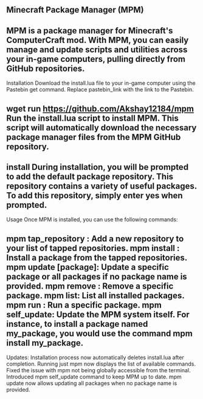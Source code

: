Minecraft Package Manager (MPM)
---
MPM is a package manager for Minecraft's ComputerCraft mod. With MPM, you can easily manage and update scripts and utilities across your in-game computers, pulling directly from GitHub repositories.
---
Installation
Download the install.lua file to your in-game computer using the Pastebin get command. Replace pastebin_link with the link to the Pastebin.

wget run https://github.com/Akshay12184/mpm
Run the install.lua script to install MPM. This script will automatically download the necessary package manager files from the MPM GitHub repository.
---
install
During installation, you will be prompted to add the default package repository. This repository contains a variety of useful packages. To add this repository, simply enter yes when prompted.
---
Usage
Once MPM is installed, you can use the following commands:

mpm tap_repository <repository url>: Add a new repository to your list of tapped repositories.
mpm install <package>: Install a package from the tapped repositories.
mpm update [package]: Update a specific package or all packages if no package name is provided.
mpm remove <package>: Remove a specific package.
mpm list: List all installed packages.
mpm run <package>: Run a specific package.
mpm self_update: Update the MPM system itself.
For instance, to install a package named my_package, you would use the command mpm install my_package.
---
Updates:
Installation process now automatically deletes install.lua after completion.
Running just mpm now displays the list of available commands.
Fixed the issue with mpm not being globally accessible from the terminal.
Introduced mpm self_update command to keep MPM up to date.
mpm update now allows updating all packages when no package name is provided.